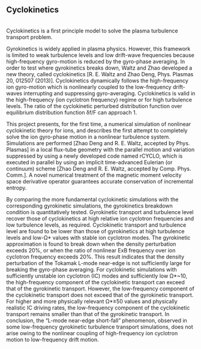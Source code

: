 ##                                          Cyclokinetics <br>

<br>Cyclokinetics is a first principle model to solve the plasma turbulence transport problem.

Gyrokinetics is widely applied in plasma physics. However, this framework is limited to weak turbulence levels and low drift-wave frequencies because high-frequency gyro-motion is reduced by the gyro-phase averaging. In order to test where gyrokinetics breaks down, Waltz and Zhao developed a new theory, called cyclokinetics [R. E. Waltz and Zhao Deng, Phys. Plasmas 20, 012507 (2013)]. Cyclokinetics dynamically follows the high-frequency ion gyro-motion which is nonlinearly coupled to the low-frequency drift-waves interrupting and suppressing gyro-averaging. Cyclokinetics is valid in the high-frequency (ion cyclotron frequency) regime or for high turbulence levels. The ratio of the cyclokinetic perturbed distribution function over equilibrium distribution function δf/F can approach 1. 

This project presents, for the first time, a numerical simulation of nonlinear cyclokinetic theory for ions, and describes the first attempt to completely solve the ion gyro-phase motion in a nonlinear turbulence system. Simulations are performed [Zhao Deng and R. E. Waltz, accepted by Phys. Plasmas] in a local flux-tube geometry with the parallel motion and variation suppressed by using a newly developed code named rCYCLO, which is executed in parallel by using an implicit time-advanced Eulerian (or continuum) scheme [Zhao Deng and R. E. Waltz, accepted by Comp. Phys. Comm.]. A novel numerical treatment of the magnetic moment velocity space derivative operator guarantees accurate conservation of incremental entropy.

By comparing the more fundamental cyclokinetic simulations with the corresponding gyrokinetic simulations, the gyrokinetics breakdown condition is quantitatively tested. Gyrokinetic transport and turbulence level recover those of cyclokinetics at high relative ion cyclotron frequencies and low turbulence levels, as required. Cyclokinetic transport and turbulence level are found to be lower than those of gyrokinetics at high turbulence levels and low-Ω* values with stable ion cyclotron modes. The gyrokinetic approximation is found to break down when the density perturbation exceeds 20%, or when the ratio of nonlinear ExB frequency over ion cyclotron frequency exceeds 20%. This result indicates that the density perturbation of the Tokamak L-mode near-edge is not sufficiently large for breaking the gyro-phase averaging. For cyclokinetic simulations with sufficiently unstable ion cyclotron (IC) modes and sufficiently low Ω*~10, the high-frequency component of the cyclokinetic transport can exceed that of the gyrokinetic transport. However, the low-frequency component of the cyclokinetic transport does not exceed that of the gyrokinetic transport. For higher and more physically relevant Ω*≥50 values and physically realistic IC driving rates, the low-frequency component of the cyclokinetic transport remains smaller than that of the gyrokinetic transport. In conclusion, the “L-mode near-edge short-fall” phenomenon, observed in some low-frequency gyrokinetic turbulence transport simulations, does not arise owing to the nonlinear coupling of high-frequency ion cyclotron motion to low-frequency drift motion.
